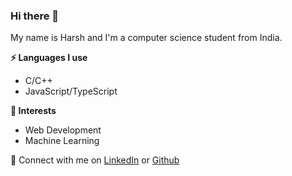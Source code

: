 ### Hi there 👋

My name is Harsh and I'm a computer science student from India.

**⚡ Languages I use** 
* C/C++ 
* JavaScript/TypeScript

**🌱 Interests**
* Web Development 
* Machine Learning 

💬 Connect with me on [LinkedIn](https://www.linkedin.com/in/harsh-bhadu-2382ba212/) or [Github](https://github.com/harshhh11)
